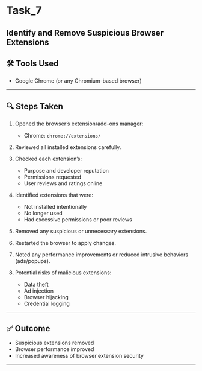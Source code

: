 # Task_7
Identify and Remove Suspicious Browser Extensions
---

## 🛠 Tools Used
- Google Chrome (or any Chromium-based browser)

---

## 🔍 Steps Taken

1. Opened the browser’s extension/add-ons manager:
   - Chrome: `chrome://extensions/`

2. Reviewed all installed extensions carefully.

3. Checked each extension’s:
   - Purpose and developer reputation
   - Permissions requested
   - User reviews and ratings online

4. Identified extensions that were:
   - Not installed intentionally
   - No longer used
   - Had excessive permissions or poor reviews

5. Removed any suspicious or unnecessary extensions.

6. Restarted the browser to apply changes.

7. Noted any performance improvements or reduced intrusive behaviors (ads/popups).

8. Potential risks of malicious extensions:
   - Data theft
   - Ad injection
   - Browser hijacking
   - Credential logging

---

## ✅ Outcome

- Suspicious extensions removed
- Browser performance improved
- Increased awareness of browser extension security

---
